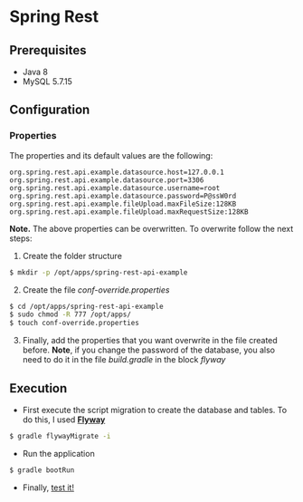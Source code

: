 # **Spring Rest**

## **Prerequisites**

* Java 8
* MySQL 5.7.15

## **Configuration**

### **Properties**

The properties and its default values are the following: 

```
org.spring.rest.api.example.datasource.host=127.0.0.1
org.spring.rest.api.example.datasource.port=3306
org.spring.rest.api.example.datasource.username=root
org.spring.rest.api.example.datasource.password=P@ssW0rd
org.spring.rest.api.example.fileUpload.maxFileSize:128KB
org.spring.rest.api.example.fileUpload.maxRequestSize:128KB
```

**Note.** The above properties can be overwritten. To overwrite follow the next steps:

1. Create the folder structure 
```sh
$ mkdir -p /opt/apps/spring-rest-api-example
```

2. Create the file *conf-override.properties*
```sh
$ cd /opt/apps/spring-rest-api-example
$ sudo chmod -R 777 /opt/apps/
$ touch conf-override.properties
```

3. Finally, add the properties that you want overwrite in the file created before. **Note**, if you change the password of the database, you also need to do it in the file *build.gradle* in the block *flyway*

## **Execution**

* First execute the script migration to create the database and tables. To do this, I used **[Flyway](https://flywaydb.org/)** 
```sh
$ gradle flywayMigrate -i
```

* Run the application
```sh
$ gradle bootRun
```

* Finally, [test it!](http://127.0.0.1:8080)

